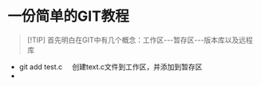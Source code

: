 # 一份简单的GIT教程

>[!TIP] 首先明白在GIT中有几个概念：工作区---暂存区---版本库以及远程库

* git add test.c &nbsp;&nbsp;&nbsp;&nbsp;创建text.c文件到工作区，并添加到暂存区
* 
